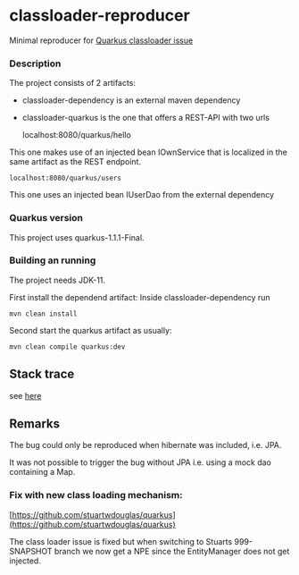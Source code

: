 # classloader-reproducer

Minimal reproducer for [Quarkus classloader issue](https://github.com/quarkusio/quarkus/issues/5015)

### Description

The project consists of 2 artifacts:

* classloader-dependency is an external maven dependency

* classloader-quarkus is the one that offers a REST-API with two urls

	localhost:8080/quarkus/hello

This one makes use of an injected bean IOwnService that is localized in the same artifact as the REST endpoint.

	localhost:8080/quarkus/users

This one uses an injected bean IUserDao from the external dependency

### Quarkus version

This project uses quarkus-1.1.1-Final.

### Building an running

The project needs JDK-11.

First install the dependend artifact: Inside classloader-dependency run

	mvn clean install

Second start the quarkus artifact as usually:

	mvn clean compile quarkus:dev

## Stack trace

see [here](./stacktrace)


## Remarks

The bug could only be reproduced when hibernate was included, i.e. JPA.

It was not possible to trigger the bug without JPA i.e. using a mock dao containing a Map.


### Fix with new class loading mechanism:

[https://github.com/stuartwdouglas/quarkus](https://github.com/stuartwdouglas/quarkus)

The class loader issue is fixed but when switching to Stuarts 999-SNAPSHOT branch we now get a NPE since the EntityManager does not get injected.


